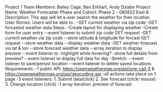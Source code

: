 Project 1
Team Members: Bailey Cage, Ben Erkhart, Andy Dziabo
Project Name: Weather Forecaster
Phase and Cohort: Phase 2 - 080822 East B
Description: This app will let a user search the weather for their location
User Stories: Users will be able to :
                -GET current weather via zip code
                -GET forcasted weather data
Steps:
    -Create layout for displaying weather
    -Create form for user entry
        --event listener to submit zip code GET request
    -GET current weather via zip code
        --store latitude & longitude for forcast GET request
        --store weather data
        --display weather data
    -GET weather forecast via lat & lon
        --store forecast weather data
        --array iteration to display preview
        --event listener to 
            -highlight while hovering?
            -show full details from preview?
        --event listener to display full data for day
    -Stretch:
        --event listener to save/persist location
        --event listener to delete saved locations
Requirements:
    -1 public API:  https://openweathermap.org/api/one-call-3
        & https://openweathermap.org/api/geocoding-api
    -all actions take place on 1 page
    -3 event listeners:
        1. Submit data(click)
        2. See forecast (click/ mouse)
        3. Change location (click)
    -1 array iteration: preview of forecast